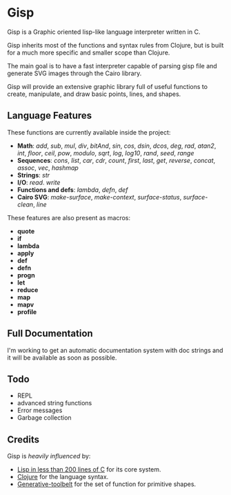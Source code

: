 # Gisp
Gisp is a Graphic oriented lisp-like language interpreter written in C.

Gisp inherits most of the functions and syntax rules from Clojure, but
is built for a much more specific and smaller scope than Clojure.

The main goal is to have a fast interpreter capable of parsing gisp
file and generate SVG images through the Cairo library.

Gisp will provide an extensive graphic library full of useful
functions to create, manipulate, and draw basic points, lines, and shapes.


## Language Features
These functions are currently available inside the project:
- **Math**: *add*, *sub*, *mul*, *div*, *bitAnd*, *sin*, *cos*, *dsin*, *dcos*, *deg*, *rad*, *atan2*, *int*, *floor*, *ceil*, *pow*, *modulo*, *sqrt*, *log*, *log10*, *rand*, *seed*, *range*
- **Sequences**: *cons*, *list*, *car*, *cdr*, *count*, *first*, *last*, *get*, *reverse*, *concat*, *assoc*, *vec*, *hashmap*
- **Strings**: *str*
- **I/O**: *read*. *write*
- **Functions and defs**: *lambda*, *defn*, *def*
- **Cairo SVG**: *make-surface*, *make-context*, *surface-status*, *surface-clean*, *line*

These features are also present as macros:
- **quote**
- **if**
- **lambda**
- **apply**
- **def**
- **defn**
- **progn**
- **let**
- **reduce**
- **map**
- **mapv**
- **profile**


## Full Documentation
I'm working to get an automatic documentation system with doc strings and it will be available as soon as possible.


## Todo
- REPL
- advanced string functions
- Error messages
- Garbage collection


## Credits
Gisp is *heavily influenced* by:
 - [Lisp in less than 200 lines of C](https://carld.github.io/2017/06/20/lisp-in-less-than-200-lines-of-c.html) for its core system.
 - [Clojure](https://clojure.org) for the language syntax.
 - [Generative-toolbelt](https://github.com/elkiwy/generative-toolbelt) for the set of function for primitive shapes.
   



